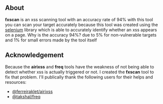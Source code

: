 ## About

**fxscan** is an xss scanning tool with an accuracy rate of 94% with this tool you can scan your target accurately because this tool was created using the [selenium](https://pypi.org/project/selenium/) library which is able to accurately identify whether an xss appears on a page. Why is the accuracy 94%? due to 5% for non-vulnerable targets and 1% for small errors made by the tool itself

## Acknowledgement

Because the **airixss** and **freq** tools have the weakness of not being able to detect whether xss is actually triggered or not. I created the **fxscan** tool to fix that problem. I'll publically thank the following users for their helps and resources:

* [@ferreiraklet/airixss](https://github.com/ferreiraklet/airixss)
* [@takshal/freq](https://github.com/takshal/freq)
